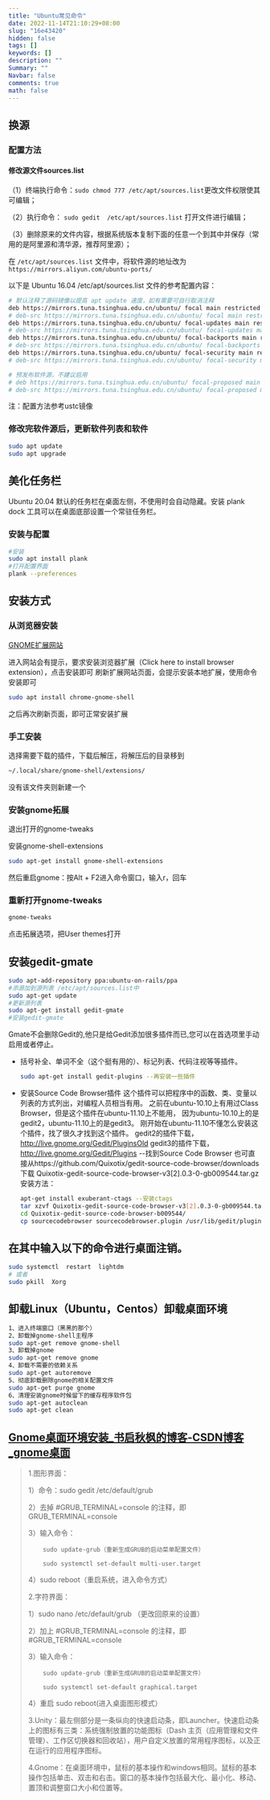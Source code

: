 ```yaml
---
title: "Ubuntu常见命令"
date: 2022-11-14T21:10:29+08:00
slug: "16e43420"
hidden: false
tags: []
keywords: []
description: ""
Summary: ""
Navbar: false
comments: true
math: false
---
```




<!--more-->

## 换源

### 配置方法

#### 修改源文件sources.list

（1）终端执行命令：`sudo chmod 777 /etc/apt/sources.list`更改文件权限使其可编辑；

（2）执行命令： `sudo gedit  /etc/apt/sources.list` 打开文件进行编辑；

（3）删除原来的文件内容，根据系统版本复制下面的任意一个到其中并保存（常用的是阿里源和清华源，推荐阿里源）；

在 `/etc/apt/sources.list` 文件中，将软件源的地址改为 `https://mirrors.aliyun.com/ubuntu-ports/`

以下是 Ubuntu 16.04 /etc/apt/sources.list 文件的参考配置内容：

```bash
# 默认注释了源码镜像以提高 apt update 速度，如有需要可自行取消注释
deb https://mirrors.tuna.tsinghua.edu.cn/ubuntu/ focal main restricted universe multiverse
# deb-src https://mirrors.tuna.tsinghua.edu.cn/ubuntu/ focal main restricted universe multiverse
deb https://mirrors.tuna.tsinghua.edu.cn/ubuntu/ focal-updates main restricted universe multiverse
# deb-src https://mirrors.tuna.tsinghua.edu.cn/ubuntu/ focal-updates main restricted universe multiverse
deb https://mirrors.tuna.tsinghua.edu.cn/ubuntu/ focal-backports main restricted universe multiverse
# deb-src https://mirrors.tuna.tsinghua.edu.cn/ubuntu/ focal-backports main restricted universe multiverse
deb https://mirrors.tuna.tsinghua.edu.cn/ubuntu/ focal-security main restricted universe multiverse
# deb-src https://mirrors.tuna.tsinghua.edu.cn/ubuntu/ focal-security main restricted universe multiverse

# 预发布软件源，不建议启用
# deb https://mirrors.tuna.tsinghua.edu.cn/ubuntu/ focal-proposed main restricted universe multiverse
# deb-src https://mirrors.tuna.tsinghua.edu.cn/ubuntu/ focal-proposed main restricted universe multiverse

```

注：配置方法参考ustc镜像

### 修改完软件源后，更新软件列表和软件

```bash
sudo apt update
sudo apt upgrade
```

## 美化任务栏

Ubuntu 20.04 默认的任务栏在桌面左侧，不使用时会自动隐藏。安装 plank dock 工具可以在桌面底部设置一个常驻任务栏。

### 安装与配置

````sh
#安装
sudo apt install plank
#打开配置界面
plank --preferences
````

## 安装方式

### 从浏览器安装

[GNOME扩展网站](https://extensions.gnome.org/)

进入网站会有提示，要求安装浏览器扩展（Click here to install browser extension），点击安装即可
刷新扩展网站页面，会提示安装本地扩展，使用命令安装即可

```sh
sudo apt install chrome-gnome-shell
```

之后再次刷新页面，即可正常安装扩展

### 手工安装

选择需要下载的插件，下载后解压，将解压后的目录移到

```sh
~/.local/share/gnome-shell/extensions/ 
```

没有该文件夹则新建一个

### 安装gnome拓展

退出打开的gnome-tweaks

安装gnome-shell-extensions

```sh
sudo apt-get install gnome-shell-extensions
```

然后重启gnome：按Alt + F2进入命令窗口，输入r，回车

### 重新打开gnome-tweaks

```sh
gnome-tweaks
```

点击拓展选项，把User themes打开

## 安装gedit-gmate

```bash
sudo apt-add-repository ppa:ubuntu-on-rails/ppa 
#添源加到源列表 /etc/apt/sources.list中
sudo apt-get update 
#更新源列表
sudo apt-get install gedit-gmate 
#安装gedit-gmate
```

Gmate不会删除Gedit的,他只是给Gedit添加很多插件而已,您可以在首选项里手动启用或者停止。

- 括号补全、单词不全（这个挺有用的）、标记列表、代码注视等等插件。

  ```bash
  sudo apt-get install gedit-plugins --再安装一些插件
  ```

- 安装Source Code Browser插件
  这个插件可以把程序中的函数、类、变量以列表的方式列出，对编程人员相当有用。
  之前在ubuntu-10.10上有用过Class Browser，但是这个插件在ubuntu-11.10上不能用，
  因为ubuntu-10.10上的是gedit2，ubuntu-11.10上的是gedit3。
  刚开始在ubuntu-11.10不懂怎么安装这个插件，找了很久才找到这个插件。
  gedit2的插件下载，http://live.gnome.org/Gedit/PluginsOld
  gedit3的插件下载，http://live.gnome.org/Gedit/Plugins --找到Source Code Browser
  也可直接从https://github.com/Quixotix/gedit-source-code-browser/downloads下载
  Quixotix-gedit-source-code-browser-v3[2].0.3-0-gb009544.tar.gz
  安装方法：

  ```bash
  apt-get install exuberant-ctags --安装ctags
  tar xzvf Quixotix-gedit-source-code-browser-v3[2].0.3-0-gb009544.tar.gz
  cd Quixotix-gedit-source-code-browser-b009544/
  cp sourcecodebrowser sourcecodebrowser.plugin /usr/lib/gedit/plugins/
  ```

## 在其中输入以下的命令进行桌面注销。

```bash
sudo systemctl  restart  lightdm
# 或者
sudo pkill  Xorg
```

## 卸载Linux（Ubuntu，Centos）卸载桌面环境

```bash
1、进入终端窗口（黑黑的那个）
2、卸载掉gnome-shell主程序
sudo apt-get remove gnome-shell
3、卸载掉gnome
sudo apt-get remove gnome
4、卸载不需要的依赖关系
sudo apt-get autoremove
5、彻底卸载删除gnome的相关配置文件
sudo apt-get purge gnome
6、清理安装gnome时候留下的缓存程序软件包
sudo apt-get autoclean
sudo apt-get clean
```

## [Gnome桌面环境安装_书启秋枫的博客-CSDN博客_gnome桌面](https://blog.csdn.net/qq_45037155/article/details/123387923)

> 1.图形界面：
>
> 1）命令：sudo gedit /etc/default/grub
>
> 2）去掉 #GRUB_TERMINAL=console 的注释，即GRUB_TERMINAL=console 
>
> 3）输入命令：
>
>         sudo update-grub（重新生成GRUB的启动菜单配置文件）
>     
>         sudo systemctl set-default multi-user.target 
>
> 4）sudo reboot（重启系统，进入命令方式）
>
> 2.字符界面：
>
> 1）sudo nano /etc/default/grub （更改回原来的设置）
>
> 2）加上 #GRUB_TERMINAL=console 的注释，即#GRUB_TERMINAL=console
>
> 3）输入命令：
>
>         sudo update-grub（重新生成GRUB的启动菜单配置文件）
>     
>         sudo systemctl set-default graphical.target 
>
> 4）重启 sudo reboot(进入桌面图形模式）
>
>  3.Unity：最左侧部分是一条纵向的快速启动条，即Launcher。快速启动条上的图标有三类：系统强制放置的功能图标（Dash 主页（应用管理和文件管理）、工作区切换器和回收站），用户自定义放置的常用程序图标，以及正在运行的应用程序图标。
>
> 4.Gnome：在桌面环境中，鼠标的基本操作和windows相同。鼠标的基本操作包括单击、双击和右击。窗口的基本操作包括最大化、最小化、移动、置顶和调整窗口大小和位置等。







